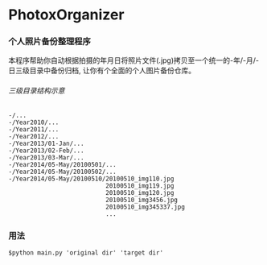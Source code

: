 # PhotoxOrganizer 
### 个人照片备份整理程序

本程序帮助你自动根据拍摄的年月日将照片文件(.jpg)拷贝至一个统一的-年/-月/-日三级目录中备份归档, 让你有个全面的个人图片备份仓库。

###### 三级目录结构示意

```
-/...
-/Year2010/...
-/Year2011/...
-/Year2012/...
-/Year2013/01-Jan/...
-/Year2013/02-Feb/...
-/Year2013/03-Mar/...
-/Year2014/05-May/20100501/...
-/Year2014/05-May/20100502/...
-/Year2014/05-May/20100510/20100510_img110.jpg
                           20100510_img119.jpg
                           20100510_img120.jpg
                           20100510_img3456.jpg
                           20100510_img345337.jpg
                           ...
```

### 用法
`$python main.py 'original dir' 'target dir'`